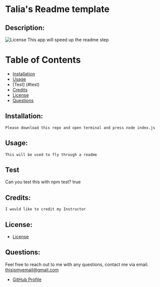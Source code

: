 
# Talia's Readme template
## Description:
![License](https://img.shields.io/badge/License--yellow.svg)
    This app will speed up the readme step
# Table of Contents
- [Installation](#installation)
- [Usage](#usage) 
- [Test] (#test)
- [Credits](#credits)
- [License](#license) 
- [Questions](#questions) 

## Installation:
    Please download this repo and open terminal and press node index.js
## Usage:
    This will be used to fly through a readme
## Test
Can you test this with npm test?
    true
## Credits:
    I would like to credit my Instructor
## License:
- [License](https://opensource.org/licenses/)
## Questions:
Feel free to reach out to me with any questions, contact me via email. thisismyemail@gmail.com
- [GitHub Profile](https://github.com/thisismygithub)
